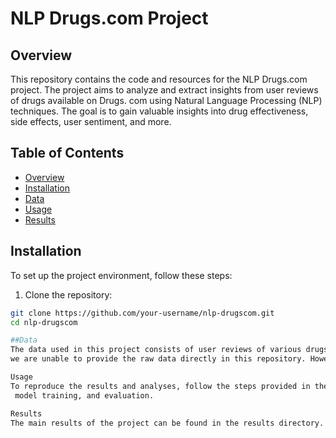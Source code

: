 # NLP Drugs.com Project

## Overview

This repository contains the code and resources for the NLP Drugs.com project. The project aims to analyze and extract insights from user reviews of drugs available on Drugs.
com using Natural Language Processing (NLP) techniques. The goal is to gain valuable insights into drug effectiveness, side effects, user sentiment, and more.

## Table of Contents

- [Overview](#overview)
- [Installation](#installation)
- [Data](#data)
- [Usage](#usage)
- [Results](#results)

## Installation

To set up the project environment, follow these steps:

1. Clone the repository:

```bash
git clone https://github.com/your-username/nlp-drugscom.git
cd nlp-drugscom

##Data
The data used in this project consists of user reviews of various drugs obtained from Drugs.com. Due to the sensitive nature of medical information,
we are unable to provide the raw data directly in this repository. However, we provide instructions on how to obtain and preprocess the data in the data directory.

Usage
To reproduce the results and analyses, follow the steps provided in the Usage guide. This guide includes detailed instructions on data preprocessing,
 model training, and evaluation.

Results
The main results of the project can be found in the results directory. We provide notebooks, visualizations, and reports summarizing the findings from the NLP analysis.
